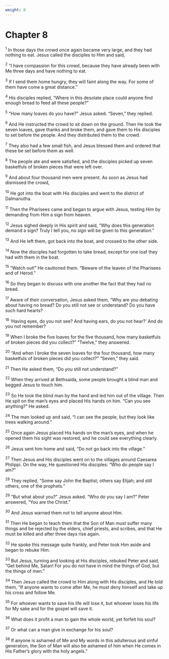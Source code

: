 ```yaml
---
weight: 8
---
```


# Chapter 8

<sup>1</sup> In those days the crowd once again became very large, and they had nothing to eat. Jesus called the disciples to Him and said, 

<sup>2</sup> “I have compassion for this crowd, because they have already been with Me three days and have nothing to eat. 

<sup>3</sup> If I send them home hungry, they will faint along the way. For some of them have come a great distance.” 

<sup>4</sup> His disciples replied, “Where in this desolate place could anyone find enough bread to feed all these people?” 

<sup>5</sup> “How many loaves do you have?” Jesus asked. “Seven,” they replied. 

<sup>6</sup> And He instructed the crowd to sit down on the ground. Then He took the seven loaves, gave thanks and broke them, and gave them to His disciples to set before the people. And they distributed them to the crowd. 

<sup>7</sup> They also had a few small fish, and Jesus blessed them and ordered that these be set before them as well. 

<sup>8</sup> The people ate and were satisfied, and the disciples picked up seven basketfuls of broken pieces that were left over. 

<sup>9</sup> And about four thousand men were present. As soon as Jesus had dismissed the crowd, 

<sup>10</sup> He got into the boat with His disciples and went to the district of Dalmanutha. 

<sup>11</sup> Then the Pharisees came and began to argue with Jesus, testing Him by demanding from Him a sign from heaven. 

<sup>12</sup> Jesus sighed deeply in His spirit and said, “Why does this generation demand a sign? Truly I tell you, no sign will be given to this generation.” 

<sup>13</sup> And He left them, got back into the boat, and crossed to the other side. 

<sup>14</sup> Now the disciples had forgotten to take bread, except for one loaf they had with them in the boat. 

<sup>15</sup> “Watch out!” He cautioned them. “Beware of the leaven of the Pharisees and of Herod.” 

<sup>16</sup> So they began to discuss with one another the fact that they had no bread. 

<sup>17</sup> Aware of their conversation, Jesus asked them, “Why are you debating about having no bread? Do you still not see or understand? Do you have such hard hearts? 

<sup>18</sup> ‘Having eyes, do you not see? And having ears, do you not hear?’ And do you not remember? 

<sup>19</sup> When I broke the five loaves for the five thousand, how many basketfuls of broken pieces did you collect?” “Twelve,” they answered. 

<sup>20</sup> “And when I broke the seven loaves for the four thousand, how many basketfuls of broken pieces did you collect?” “Seven,” they said. 

<sup>21</sup> Then He asked them, “Do you still not understand?” 

<sup>22</sup> When they arrived at Bethsaida, some people brought a blind man and begged Jesus to touch him. 

<sup>23</sup> So He took the blind man by the hand and led him out of the village. Then He spit on the man’s eyes and placed His hands on him. “Can you see anything?” He asked. 

<sup>24</sup> The man looked up and said, “I can see the people, but they look like trees walking around.” 

<sup>25</sup> Once again Jesus placed His hands on the man’s eyes, and when he opened them his sight was restored, and he could see everything clearly. 

<sup>26</sup> Jesus sent him home and said, “Do not go back into the village.” 

<sup>27</sup> Then Jesus and His disciples went on to the villages around Caesarea Philippi. On the way, He questioned His disciples: “Who do people say I am?” 

<sup>28</sup> They replied, “Some say John the Baptist; others say Elijah; and still others, one of the prophets.” 

<sup>29</sup> “But what about you?” Jesus asked. “Who do you say I am?” Peter answered, “You are the Christ.” 

<sup>30</sup> And Jesus warned them not to tell anyone about Him. 

<sup>31</sup> Then He began to teach them that the Son of Man must suffer many things and be rejected by the elders, chief priests, and scribes, and that He must be killed and after three days rise again. 

<sup>32</sup> He spoke this message quite frankly, and Peter took Him aside and began to rebuke Him. 

<sup>33</sup> But Jesus, turning and looking at His disciples, rebuked Peter and said, “Get behind Me, Satan! For you do not have in mind the things of God, but the things of men.” 

<sup>34</sup> Then Jesus called the crowd to Him along with His disciples, and He told them, “If anyone wants to come after Me, he must deny himself and take up his cross and follow Me. 

<sup>35</sup> For whoever wants to save his life will lose it, but whoever loses his life for My sake and for the gospel will save it. 

<sup>36</sup> What does it profit a man to gain the whole world, yet forfeit his soul? 

<sup>37</sup> Or what can a man give in exchange for his soul? 

<sup>38</sup> If anyone is ashamed of Me and My words in this adulterous and sinful generation, the Son of Man will also be ashamed of him when He comes in His Father’s glory with the holy angels.” 



